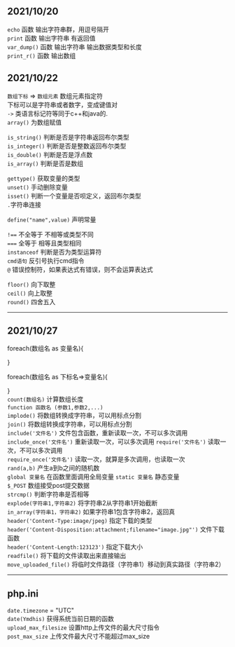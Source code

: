 ## 2021/10/20  

`echo` 函数 输出字符串群，用逗号隔开  
`print` 函数 输出字符串 有返回值  
`var_dump()` 函数 输出字符串 输出数据类型和长度    
`print_r()` 函数 输出数组

## 2021/10/22

`数组下标` => `数组元素` 数组元素指定符  
下标可以是字符串或者数字，变成键值对  
`->` 类语言标记符等同于c++和java的.  
`array()` 为数组赋值  

`is_string()` 判断是否是字符串返回布尔类型  
`is_integer()` 判断是否是整数返回布尔类型  
`is_double()` 判断是否是浮点数  
`is_array()` 判断是否是数组  

`gettype()` 获取变量的类型  
`unset()` 手动删除变量  
`isset()` 判断一个变量是否呗定义，返回布尔类型  
`.`字符串连接  

`define("name",value)` 声明常量

`!==` 不全等于 不相等或类型不同  
`===` 全等于 相等且类型相同  
`instanceof` 判断是否为类型运算符  
`cmd语句` 反引号执行cmd指令  
`@` 错误控制符，如果表达式有错误，则不会运算表达式  

`floor()` 向下取整  
`ceil()` 向上取整  
`round()` 四舍五入  
***
## 2021/10/27
foreach(数组名 as 变量名){

}

foreach(数组名 as 下标名=>变量名){

}  
`count(数组名)` 计算数组长度  
`function 函数名 (参数1,参数2,...)`  
`implode()` 将数组转换成字符串，可以用标点分割  
`join()` 将数组转换成字符串，可以用标点分割  
`include('文件名')`  文件包含函数，重新读取一次，不可以多次调用    
`include_once('文件名')`  重新读取一次，可以多次调用
`require('文件名')`  读取一次，不可以多次调用  
`require_once('文件名')`  读取一次，就算是多次调用，也读取一次  
`rand(a,b)`  产生a到b之间的随机数  
`global 变量名`  在函数里面调用全局变量
`static 变量名`  静态变量  
`$_POST` 数组接受post提交数据  
`strcmp()`  判断字符串是否相等  
`explode(字符串1,字符串2)` 将字符串2从字符串1开始截断  
`in_array(字符串1，字符串2)` 如果字符串1包含字符串2，返回真  
`header('Content-Type:image/jpeg)` 指定下载的类型  
`header('Content-Disposition:attachment;filename="image.jpg"')` 文件下载函数  
`header('Content-Length:123123')`  指定下载大小  
`readfile()` 将下载的文件读取出来直接输出    
`move_uploaded_file()` 将临时文件路径（字符串1）移动到真实路径（字符串2）
****

## php.ini

`date.timezone` = "UTC"  
`date(Ymdhis)` 获得系统当前日期的函数  
`upload_max_filesize` 设置http上传文件的最大尺寸指令  
`post_max_size` 上传文件最大尺寸不能超过max_size  